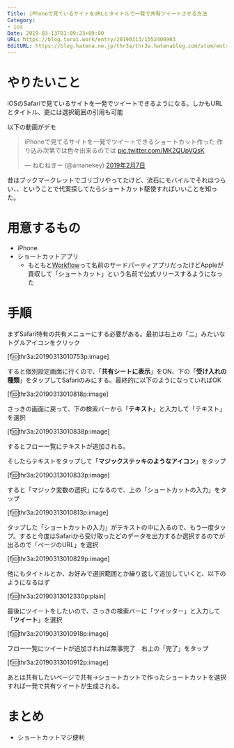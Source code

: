 ```yaml
---
Title: iPhoneで見ているサイトをURLとタイトルで一発で共有ツイートさせる方法
Category:
- ios
Date: 2019-03-13T01:09:23+09:00
URL: https://blog.turai.work/entry/20190313/1552406963
EditURL: https://blog.hatena.ne.jp/thr3a/thr3a.hatenablog.com/atom/entry/17680117126992376281
---
```


# やりたいこと

iOSのSafariで見ているサイトを一発でツイートできるようになる。しかもURLとタイトル、更には選択範囲の引用も可能

以下の動画がデモ

<blockquote class="twitter-tweet" data-lang="ja"><p lang="ja" dir="ltr">iPhoneで見てるサイトを一発でツイートできるショートカット作った 作り込み次第では色々出来るのでは <a href="https://t.co/MK2QUpVQsK">pic.twitter.com/MK2QUpVQsK</a></p>&mdash; ねむねきー (@amanekey) <a href="https://twitter.com/amanekey/status/1093473948795252736?ref_src=twsrc%5Etfw">2019年2月7日</a></blockquote>
<script async src="https://platform.twitter.com/widgets.js" charset="utf-8"></script>


昔はブックマークレットでゴリゴリやってたけど、流石にモバイルでそれはつらい、、ということで代案探してたらショートカット駆使すればいいことを知った。

# 用意するもの

- iPhone
- ショートカットアプリ
  - もともと[Workflow](https://ferret-plus.com/9612)って名前のサードパーティアプリだったけどAppleが買収して「ショートカット」という名前で公式リリースするようになった

# 手順

まずSafari特有の共有メニューにする必要がある。最初は右上の「二」みたいなトグルアイコンをクリック

[f:id:thr3a:20190313010753p:image]

すると個別設定画面に行くので、「**共有シートに表示**」をON、下の「**受け入れの種類**」をタップしてSafariのみにする。最終的に以下のようになっていればOK

[f:id:thr3a:20190313010818p:image]

さっきの画面に戻って、下の検索バーから「**テキスト**」と入力して「テキスト」を選択

[f:id:thr3a:20190313010838p:image]

するとフロー一覧にテキストが追加される。

そしたらテキストをタップして「**マジックステッキのようなアイコン**」をタップ

[f:id:thr3a:20190313010833p:image]

すると「マジック変数の選択」になるので、上の「ショートカットの入力」をタップ

[f:id:thr3a:20190313010813p:image]

タップした「ショートカットの入力」がテキストの中に入るので、もう一度タップ。すると今度はSafariから受け取ったどのデータを出力するか選択するのでが出るので「ページのURL」を選択

[f:id:thr3a:20190313010829p:image]

他にもタイトルとか、お好みで選択範囲とか繰り返して追加していくと、以下のようになるはず

[f:id:thr3a:20190313012330p:plain]

最後にツイートをしたいので、さっきの検索バーに「ツイッター」と入力して「**ツイート**」を選択

[f:id:thr3a:20190313010918p:image]

フロー一覧にツイートが追加されれば無事完了　右上の「完了」をタップ

[f:id:thr3a:20190313010912p:image]

あとは共有したいページで共有→ショートカットで作ったショートカットを選択すれば一発で共有ツイートが生成される。

# まとめ

- ショートカットマジ便利
